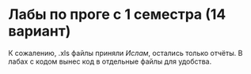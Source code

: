 # Лабы по проге с 1 семестра (14 вариант)

К сожалению, .xls файлы приняли _Ислам_, остались только отчёты. В лабах с кодом вынес код в отдельные файлы для удобства.
